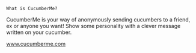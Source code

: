 `What is CucumberMe?`

CucumberMe is your way of anonymously sending cucumbers to a friend, ex or anyone you want! Show some personality with a clever message written on your cucumber.

www.cucumberme.com

